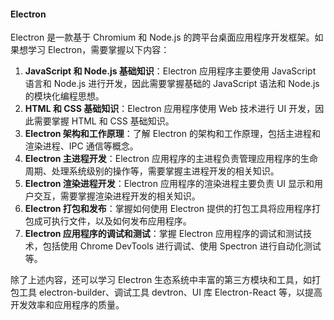 <!--
 * @Author: Shu Binqi
 * @Date: 2023-03-01 07:22:33
 * @LastEditors: Shu Binqi
 * @LastEditTime: 2023-03-01 07:43:00
 * @Description: Electron （桌面端应用开发）
 * @Version: 1.0.0
 * @FilePath: \interviewQuestions\PC\Electron.md
-->

#### Electron

Electron 是一款基于 Chromium 和 Node.js 的跨平台桌面应用程序开发框架。如果想学习 Electron，需要掌握以下内容：

1. **JavaScript 和 Node.js 基础知识**：Electron 应用程序主要使用 JavaScript 语言和 Node.js 进行开发，因此需要掌握基础的 JavaScript 语法和 Node.js 的模块化编程思想。
1. **HTML 和 CSS 基础知识**：Electron 应用程序使用 Web 技术进行 UI 开发，因此需要掌握 HTML 和 CSS 基础知识。
1. **Electron 架构和工作原理**：了解 Electron 的架构和工作原理，包括主进程和渲染进程、IPC 通信等概念。
1. **Electron 主进程开发**：Electron 应用程序的主进程负责管理应用程序的生命周期、处理系统级别的操作等，需要掌握主进程开发的相关知识。
1. **Electron 渲染进程开发**：Electron 应用程序的渲染进程主要负责 UI 显示和用户交互，需要掌握渲染进程开发的相关知识。
1. **Electron 打包和发布**：掌握如何使用 Electron 提供的打包工具将应用程序打包成可执行文件，以及如何发布应用程序。
1. **Electron 应用程序的调试和测试**：掌握 Electron 应用程序的调试和测试技术，包括使用 Chrome DevTools 进行调试、使用 Spectron 进行自动化测试等。

除了上述内容，还可以学习 Electron 生态系统中丰富的第三方模块和工具，如打包工具 electron-builder、调试工具 devtron、UI 库 Electron-React 等，以提高开发效率和应用程序的质量。
